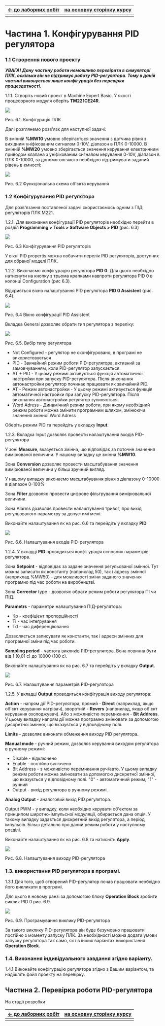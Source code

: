 | [<- до лаборних робіт](README.md) | [на основну сторінку курсу](../README.md) |
| --------------------------------- | ----------------------------------------- |
|                                   |                                           |

# Частина 1. Конфігурування PID регулятора 

### 1.1 Створення нового проекту

***УВАГА! Дану частину роботи неможливо перевірити в симуляторі ПЛК, оскільки він не підтримує роботу PID-регулятора. Тому в даній частині виконується лише конфігурація без перевірки працездатності.***

1.1.1. Створіть новий проект в Machine Expert Basic.  У якості процесорного модуля оберіть **TM221CE24R**.

![](media6/1_1.PNG)

Рис. 6.1. Конфігурація ПЛК

Далі розглянемо розв'язк для наступної задачі:

В змінній **%MW10** умовно зберігається значення з датчика рівня з вихідним уніфікованим сигналом 0-10V, діапазон в ПЛК 0-10000. В змінній **%MW20** умовно зберігається значення керування електричним приводом клапана з уніфікованим сигналом керування 0-10V, діапазон в ПЛК 0-10000, за допомогою якого необхідно підтримувати заданий рівень в ємності:

![](media6/1_2.png)



Рис. 6.2 Функціональна схема об'єкта керування

### 1.2 Конфігурування PID регулятора

Для розв'язання поставленої задачі скористаємось одним з ПІД регуляторів ПЛК М221.

1.2.1. Для виконання конфігурації PID регуляторів необхідно перейти в розділ **Programming > Tools > Software Objects > PID** (рис. 6.3)

![](media6/1_3.png)

 Рис. 6.3 Конфігурування PID регуляторів

У вікні PID propertis можна побачити перелік PID регуляторів, доступних для обраної моделі ПЛК.

1.2.2. Виконаємо конфігурацію регулятора **PID 0**. Для цього необхідно натиснути на кнопку з трьома крапками навпроти регулятора PID 0 в колонці Configuration (рис 6.3).

Відкриється вікно налаштування PID регулятора **PID 0 Assistent** (рис. 6.4).

![](media6/1_4.png)

Рис. 6.4 Вікно конфігурації PID Assistent

Вкладка General дозволяє обрати тип регулятора з переліку:

![](media6/1_5.png)

Рис. 6.5. Вибір типу регулятора

- Not Configured  - регулятор не сконфігуровано, в програмі не використовується
- PID - Звичайний режим роботи PID-регулятора, активний за замовчуванням, коли PID-регулятор запускається.
- AT + PID - У цьому режимі активується функція  автоматичної настройки при запуску PID-регулятора. Після виконання автонастройки регулятор починає працювати як звичайний PID.
- AT - Режим автонастройки - У цьому режимі активується функція  автоматичної настройки при запуску PID-регулятора. Після виконання автонастройки регулятор зупиняється.
- Word Adress - Динамічний режим роботи, при якому необхідний режим роботи можна змінити програмним шляхом, змінюючи значення змінної Word Adress

Оберіть режим PID та перейдіть у вкладку **Input**.

1.2.3. Вкладка Input дозволяє провести налаштування входів PID-регулятора

У зоні **Measure**, вказується змінна, що відповідає за поточне значення вимірюваної величини. У нашому випадку це змінна **%MW10**.

Зона **Conversion** дозволяє провести масштабування значення вимірюваної величини у більш зручний вигляд.

У нашому випадку виконаємо масштабування рівня з діапазону 0-10000 в діапазон 0-100%

Зона **Filter** дозволяє провести цифрове фільтрування вимірювальної величини.

Зона Alarms дозволяє провести налаштування тривог, про вихід регульованого параметру за допустимі межі.

Виконайте налаштування як на рис. 6.6 та перейдіть у вкладку **PID**

![](media6/1_6.png)

Рис. 6.6. Налаштування входів PID-регулятора

1.2.4. У вкладці **PID** проводиться конфігурація основних параметрів регулятора.

Зона **Setpoint** - відповідає за задане значення регульованої змінної. Тут можна записати як константу (наприклад 50), так і адресу змінної (наприклад %MW50) - для можливості зміни заданого значення програмно під час роботи на виробництві.

Зона **Corrector** type - дозволяє обрати режим роботи регулятора ПІ чи ПІД.

**Parametrs** - параметри налаштування ПІД-регулятора:

- Кр - коефіцієнт пропорційності
- Ті - час інтегрування
- Тd - час диференціювання

Дозволяється записувати як константи, так і адреси змінних для програмної зміни під час роботи.

**Sampling period** - частота викликів PID-регулятора. Вона повинна бути від 1 (0,01 с) до 10000 (100 с).

Виконайте налаштування як на рис. 6.7 та перейдіть у вкладку **Output**.

![](media6/1_7.png)

Рис. 6.7. Налаштування параметрів PID-регулятора

1.2.5. У вкладці **Output** проводиться конфігурація виходу регулятора:

**Action** - напрям дії PID-регулятора, прямий - **Direct** (наприклад, якщо об'єкт керування нагрівач), зворотній - **Revers** (наприклад, якщо об'єкт керування охолоджувач). Або з можливістю перемикання - **Bit Address**. У цьому випадку напрям дії можна програмно змінювати за допомогою дискретної змінної, що вказується у відповідному полі.

**Limits** - дозволяє виконати обмеження виходу PID регулятора.

**Manual mode** - ручний режим, дозволяє керування виходом регулятора в ручному режимі:

- Disable - відключено
- Enable - постійно включено
- Bit Address - з можливістю перемикання руч/авто. У цьому випадку режим роботи  можна змінювати за допомогою дискретної змінної, що вказується у відповідному полі. "0" - автоматичний режим, "1" - ручний
- Output - вихід регулятора в ручному режимі.

**Analog Output** - аналоговий вихід PID регулятора.

Output PWM - у випадку, коли необхідно керувати об'єктом за принципом широтно-імпульсної модуляції, обирається дана опція. У такому випадку задається дискретний вихід регулятора, а період імпульсів. Більш детально про даний режим роботи у наступному розділі.

Виконайте налаштування як на рис. 6.8 та натисніть **Apply**.

![](media6/1_8.png)

Рис. 6.8. Налаштування виходу PID-регулятора

### 1.3. використання PID регулятора в програмі.

1.3.1 Для того, щоб створений PID-регулятор почав працювати необхідно його викликати в програмі.

Для цього в новому ранзі за допомогою блоку **Operation Block** зробити виклик PID 0 рис. 6.9.

![](media6/1_9.png)

Рис. 6.9. Програмування виклику PID-регулятора

За такого виклику PID-регулятора він буде безумовно працювати постійно з моменту запуску ПЛК. За необхідності можна додати умови запуску регулятора так само, як і в інших варіантах використання **Operation Block**.

### 1.4. Виконання індивідуального завдання згідно варіанту.

1.4.1 Виконайте конфігурацію регулятора згідно з  Вашим варіантом, та надішліть файл проекту на перевірку.

## Частина 2. Перевірка роботи PID-регулятора

На стадії розробки





































| [<- до лаборних робіт](README.md) | [на основну сторінку курсу](../README.md) |
| --------------------------------- | ----------------------------------------- |
|                                   |                                           |